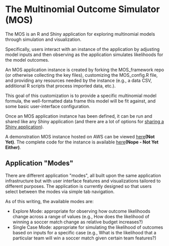 # The Multinomial Outcome Simulator (MOS) 
The MOS is an R and Shiny application for exploring multinomial models through simulation and visualization.

Specifically, users interact with an instance of the application by adjusting model inputs and then observing as the application simulates likelihoods for the model outcomes.

An MOS application instance is created by forking the MOS\_framework repo (or otherwise collecting the key files), customizing the MOS\_config.R file, and providing any resources needed by the instance (e.g., a data CSV, additional R scripts that process imported data, etc.).

This goal of this customization is to provide a specific multinomial model formula, the well-formatted data frame this model will be fit against, and some basic user-interface configuration.

Once an MOS application instance has been defined, it can be run and shared like any Shiny application (and there are a lot of options for [sharing a Shiny application](http://shiny.rstudio.com/tutorial/lesson7/)).

A demonstration MOS instance hosted on AWS can be viewed [here]()**(Not Yet)**. The complete code for the instance is available [here]()**(Nope - Not Yet Either)**.

## Application "Modes"
There are different application "modes", all built upon the same application infrastructure but with user interface features and visualizations tailored to different purposes. The application is currently designed so that users select between the modes via simple tab navigation.

As of this writing, the available modes are:
* Explore Mode: appropriate for observing how outcome likelihoods change across a range of values (e.g., How does the likelihood of winning a soccer match change as relative budget increases?)
* Single Case Mode: appropriate for simulating the likelihood of outcomes based on inputs for a specific case (e.g., What is the likelihood that a particular team will win a soccer match given certain team features?)
